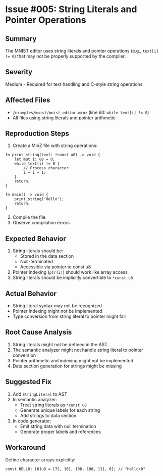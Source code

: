 # Issue #005: String Literals and Pointer Operations

## Summary
The MNIST editor uses string literals and pointer operations (e.g., `text[i] != 0`) that may not be properly supported by the compiler.

## Severity
Medium - Required for text handling and C-style string operations

## Affected Files
- `/examples/mnist/mnist_editor.minz` (line 60: `while text[i] != 0`)
- All files using string literals and pointer arithmetic

## Reproduction Steps
1. Create a MinZ file with string operations:
```minz
fn print_string(text: *const u8) -> void {
    let mut i: u8 = 0;
    while text[i] != 0 {
        // Process character
        i = i + 1;
    }
    return;
}

fn main() -> void {
    print_string("Hello");
    return;
}
```
2. Compile the file
3. Observe compilation errors

## Expected Behavior
1. String literals should be:
   - Stored in the data section
   - Null-terminated
   - Accessible via pointer to const u8
2. Pointer indexing (`ptr[i]`) should work like array access
3. String literals should be implicitly convertible to `*const u8`

## Actual Behavior
- String literal syntax may not be recognized
- Pointer indexing might not be implemented
- Type conversion from string literal to pointer might fail

## Root Cause Analysis
1. String literals might not be defined in the AST
2. The semantic analyzer might not handle string literal to pointer conversion
3. Pointer arithmetic and indexing might not be implemented
4. Data section generation for strings might be missing

## Suggested Fix
1. Add `StringLiteral` to AST
2. In semantic analyzer:
   - Treat string literals as `*const u8`
   - Generate unique labels for each string
   - Add strings to data section
3. In code generator:
   - Emit string data with null termination
   - Generate proper labels and references

## Workaround
Define character arrays explicitly:
```minz
const HELLO: [6]u8 = [72, 101, 108, 108, 111, 0]; // "Hello\0"
```